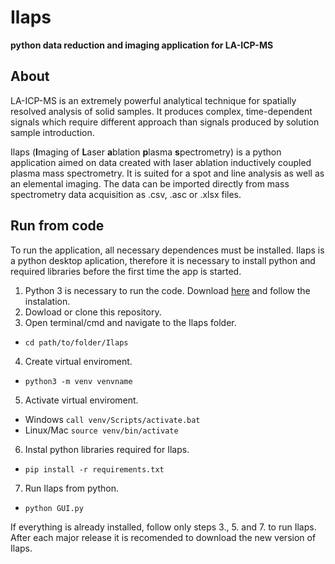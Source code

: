 # Ilaps
**python data reduction and imaging application for LA-ICP-MS**

## About
LA-ICP-MS is an extremely powerful analytical technique for spatially resolved analysis of solid samples. It produces complex, time-dependent signals which require different approach than signals produced by solution sample introduction. 

Ilaps (**I**maging of **L**aser **a**blation **p**lasma **s**pectrometry) is a python application aimed on data created with laser ablation inductively coupled plasma mass spectrometry. It is suited for a spot and line analysis as well as an elemental imaging. The data can be imported directly from mass spectrometry data acquisition as .csv, .asc or .xlsx files.

## Run from code 
To run the application, all necessary dependences must be installed. Ilaps is a python desktop aplication, therefore it is necessary to install python and required libraries before the first time the app is started.

1. Python 3 is necessary to run the code. Download [here](https://www.python.org/downloads/) and follow the instalation.
2. Dowload or clone this repository.
3. Open terminal/cmd and navigate to the Ilaps folder.
  * `cd path/to/folder/Ilaps`
4. Create virtual enviroment. 
  * `python3 -m venv venvname`
5. Activate virtual enviroment. 
  * Windows `call venv/Scripts/activate.bat`
  * Linux/Mac `source venv/bin/activate`
6. Instal python libraries required for Ilaps.
  * `pip install -r requirements.txt`
7. Run Ilaps from python.
  * `python GUI.py`

If everything is already installed, follow only steps 3., 5. and 7. to run Ilaps. 
After each major release it is recomended to download the new version of Ilaps.
